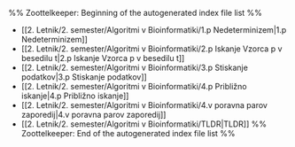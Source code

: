 %% Zoottelkeeper: Beginning of the autogenerated index file list  %%
-  [[2. Letnik/2. semester/Algoritmi v Bioinformatiki/1.p Nedeterminizem|1.p Nedeterminizem]]
-  [[2. Letnik/2. semester/Algoritmi v Bioinformatiki/2.p Iskanje Vzorca p v besedilu t|2.p Iskanje Vzorca p v besedilu t]]
-  [[2. Letnik/2. semester/Algoritmi v Bioinformatiki/3.p Stiskanje podatkov|3.p Stiskanje podatkov]]
-  [[2. Letnik/2. semester/Algoritmi v Bioinformatiki/4.p Približno iskanje|4.p Približno iskanje]]
-  [[2. Letnik/2. semester/Algoritmi v Bioinformatiki/4.v poravna parov zaporedij|4.v poravna parov zaporedij]]
-  [[2. Letnik/2. semester/Algoritmi v Bioinformatiki/TLDR|TLDR]]
%% Zoottelkeeper: End of the autogenerated index file list  %%
